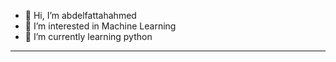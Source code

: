 - 👋 Hi, I’m abdelfattahahmed
- 👀 I’m interested in Machine Learning 
- 🌱 I’m currently learning python
- --------------------------------------
<!---
abdelfattahahmed78/abdelfattahahmed78 is a ✨ special ✨ repository because its `README.md` (this file) appears on your GitHub profile.
You can click the Preview link to take a look at your changes.
--->

